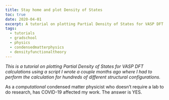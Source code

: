 ```yaml
---
title: Stay home and plot Density of States 
toc: true
date: 2020-04-01
excerpt: A tutorial on plotting Partial Density of States for VASP DFT calculations. 
tags:
  - tutorials
  - gradschool
  - physics
  - condensedmatterphysics
  - densityfunctionaltheory
---
```


*This is a tutorial on plotting Partial Density of States for VASP DFT calculations using a script I wrote a couple months ago where I had to perform the calculation for hundreds of different structural configurations.*

As a *computational* condensed matter physicist who doesn’t require a lab to do research, has COVID-19 affected my work. The answer is YES. 